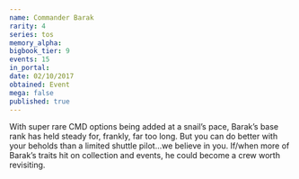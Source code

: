 ```yaml
---
name: Commander Barak
rarity: 4
series: tos
memory_alpha:
bigbook_tier: 9
events: 15
in_portal:
date: 02/10/2017
obtained: Event
mega: false
published: true
---
```


With super rare CMD options being added at a snail’s pace, Barak’s base rank has held steady for, frankly, far too long. But you can do better with your beholds than a limited shuttle pilot…we believe in you. If/when more of Barak’s traits hit on collection and events, he could become a crew worth revisiting.
